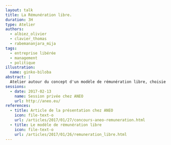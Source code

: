 ```yaml
---
layout: talk
title: La Rémunération libre.
duration: 3H
type: Atelier
authors:
  - albiez_olivier
  - clavier_thomas
  - rabemananjara_mija
tags:
  - entreprise libérée
  - management
  - politique
illustration:
  name: ginko-biloba
abstract: |
  Atelier autour du concept d'un modèle de rémunération libre, choisie par les salariés.
sessions:
  - date: 2017-02-13
    name: Session privée chez ANEO
    url: http://aneo.eu/
references:
  - title: Article de la présentation chez ANEO
    icon: file-text-o
    url: /articles/2017/01/27/concours-aneo-remuneration.html
  - title: Le modèle de rémunération libre
    icon: file-text-o
    url: /articles/2017/01/26/remuneration_libre.html
---
```

